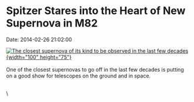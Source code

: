 Spitzer Stares into the Heart of New Supernova in M82
=====================================================

Date: 2014-02-26 21:02:00

[![The closest supernova of its kind to be observed in the last few
decades](http://www.jpl.nasa.gov/images/spitzer/20140226/pia17847-226.jpg){width="100"
height="75"}](http://www.jpl.nasa.gov/news/news.cfm?release=2014-061&rn=news.xml&rst=4059)\
\
One of the closest supernovas to go off in the last few decades is
putting on a good show for telescopes on the ground and in space.

\
\
